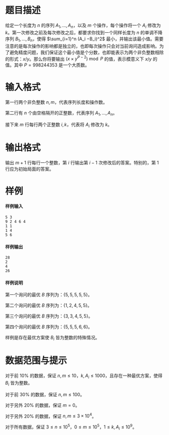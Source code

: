 
# 题目描述

给定一个长度为 $n$ 的序列 $A_1, \ldots , A_n$，以及 $m$ 个操作，每个操作将一个 $A_i$ 修改为 $k$。第一次修改之前及每次修改之后，都要求你找到一个同样长度为 $n$ 的单调不降序列 $B_1, \ldots , B_n$，使得 $\sum_{i=1}^n (A_i −B_i)^2$ 最小，并输出该最小值。需要注意的是每次操作的影响都是独立的，也即每次操作只会对当前询问造成影响。为了避免精度问题，我们保证这个最小值是个分数，也即能表示为两个非负整数相除的形式：$x/y$。那么你将要输出 $(x\times y^{P-2})\bmod P$ 的值，表示模意义下 $x/y$ 的值。其中 $P=998244353$ 是一个大质数。

# 输入格式

第一行两个非负整数 $n,m$，代表序列长度和操作数。

第二行有 $n$ 个由空格隔开的正整数，代表序列 $A_1, \ldots , A_n$。

接下来 $m$ 行每行两个正整数 $i, k$，代表将 $A_i$ 修改为 $k$。

# 输出格式

输出 $m + 1$ 行每行一个整数，第 $i$ 行输出第 $i − 1$ 次修改后的答案。特别的，第 $1$ 行应为初始局面的答案。

# 样例

#### 样例输入
```plain
5 3
9 2 4 6 4
1 1
1 4
5 6
```
#### 样例输出
```plain
28
2
4
26
```
#### 样例说明
第一个询问的最优 $B$ 序列为：$\{5, 5, 5, 5, 5\}$。

第二个询问的最优 $B$ 序列为：$\{1, 2, 4, 5, 5\}$。

第三个询问的最优 $B$ 序列为：$\{3, 3, 4, 5, 5\}$。

第四个询问的最优 $B$ 序列为：$\{5, 5, 5, 6, 6\}$。

样例是存在最优方案使 $B_i$ 皆为整数的特殊情况。

# 数据范围与提示

对于前 $10\%$ 的数据，保证 $n, m \le 10$，$k, A_i ≤ 1000$，且存在一种最优方案，使得 $B_i$ 皆为整数。

对于前 $30\%$ 的数据，保证 $n, m \le 100$。

对于另外 $20\%$ 的数据，保证 $m = 0$。

对于另外 $20\%$ 的数据，保证 $n, m \le 3 \times 10^4$。

对于所有数据，保证 $3 \le n \le 10^5， 0 \le m \le 10^5， 1 \le k, A_i \le 10^9$。

